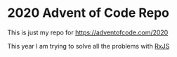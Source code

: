 # 2020 Advent of Code Repo

This is just my repo for https://adventofcode.com/2020

This year I am trying to solve all the problems with [RxJS](https://rxjs.dev/)
